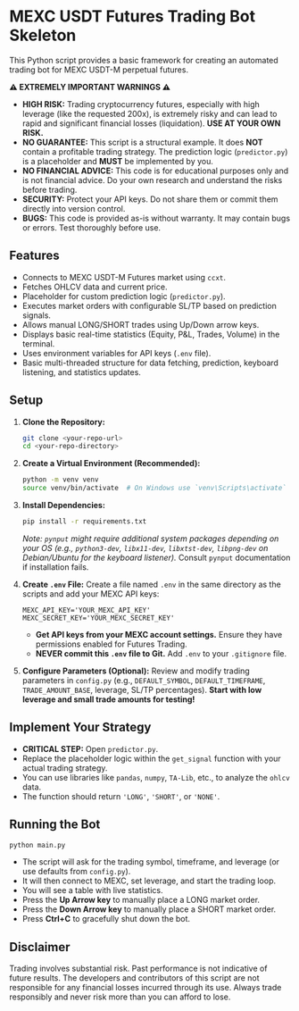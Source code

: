 # MEXC USDT Futures Trading Bot Skeleton

This Python script provides a basic framework for creating an automated trading bot for MEXC USDT-M perpetual futures.

**⚠️ EXTREMELY IMPORTANT WARNINGS ⚠️**

*   **HIGH RISK:** Trading cryptocurrency futures, especially with high leverage (like the requested 200x), is extremely risky and can lead to rapid and significant financial losses (liquidation). **USE AT YOUR OWN RISK.**
*   **NO GUARANTEE:** This script is a structural example. It does **NOT** contain a profitable trading strategy. The prediction logic (`predictor.py`) is a placeholder and **MUST** be implemented by you.
*   **NO FINANCIAL ADVICE:** This code is for educational purposes only and is not financial advice. Do your own research and understand the risks before trading.
*   **SECURITY:** Protect your API keys. Do not share them or commit them directly into version control.
*   **BUGS:** This code is provided as-is without warranty. It may contain bugs or errors. Test thoroughly before use.

## Features

*   Connects to MEXC USDT-M Futures market using `ccxt`.
*   Fetches OHLCV data and current price.
*   Placeholder for custom prediction logic (`predictor.py`).
*   Executes market orders with configurable SL/TP based on prediction signals.
*   Allows manual LONG/SHORT trades using Up/Down arrow keys.
*   Displays basic real-time statistics (Equity, P&L, Trades, Volume) in the terminal.
*   Uses environment variables for API keys (`.env` file).
*   Basic multi-threaded structure for data fetching, prediction, keyboard listening, and statistics updates.

## Setup

1.  **Clone the Repository:**
    ```bash
    git clone <your-repo-url>
    cd <your-repo-directory>
    ```

2.  **Create a Virtual Environment (Recommended):**
    ```bash
    python -m venv venv
    source venv/bin/activate  # On Windows use `venv\Scripts\activate`
    ```

3.  **Install Dependencies:**
    ```bash
    pip install -r requirements.txt
    ```
    *Note: `pynput` might require additional system packages depending on your OS (e.g., `python3-dev`, `libx11-dev`, `libxtst-dev`, `libpng-dev` on Debian/Ubuntu for the keyboard listener).* Consult `pynput` documentation if installation fails.

4.  **Create `.env` File:**
    Create a file named `.env` in the same directory as the scripts and add your MEXC API keys:
    ```dotenv
    MEXC_API_KEY='YOUR_MEXC_API_KEY'
    MEXC_SECRET_KEY='YOUR_MEXC_SECRET_KEY'
    ```
    *   **Get API keys from your MEXC account settings.** Ensure they have permissions enabled for Futures Trading.
    *   **NEVER commit this `.env` file to Git.** Add `.env` to your `.gitignore` file.

5.  **Configure Parameters (Optional):**
    Review and modify trading parameters in `config.py` (e.g., `DEFAULT_SYMBOL`, `DEFAULT_TIMEFRAME`, `TRADE_AMOUNT_BASE`, leverage, SL/TP percentages).
    **Start with low leverage and small trade amounts for testing!**

## Implement Your Strategy

*   **CRITICAL STEP:** Open `predictor.py`.
*   Replace the placeholder logic within the `get_signal` function with your actual trading strategy.
*   You can use libraries like `pandas`, `numpy`, `TA-Lib`, etc., to analyze the `ohlcv` data.
*   The function should return `'LONG'`, `'SHORT'`, or `'NONE'`. 

## Running the Bot

```bash
python main.py
```

*   The script will ask for the trading symbol, timeframe, and leverage (or use defaults from `config.py`).
*   It will then connect to MEXC, set leverage, and start the trading loop.
*   You will see a table with live statistics.
*   Press the **Up Arrow key** to manually place a LONG market order.
*   Press the **Down Arrow key** to manually place a SHORT market order.
*   Press **Ctrl+C** to gracefully shut down the bot.

## Disclaimer

Trading involves substantial risk. Past performance is not indicative of future results. The developers and contributors of this script are not responsible for any financial losses incurred through its use. Always trade responsibly and never risk more than you can afford to lose. 